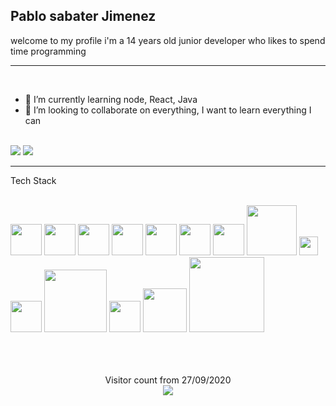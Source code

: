 ## Pablo sabater Jimenez

welcome to my profile i'm a 14 years old junior developer who likes to spend time programming

---

<br/>

- 🌱 I’m currently learning node, React, Java
- 👯 I’m looking to collaborate on everything, I want to learn everything I can

<br/>

<img src="https://github-readme-stats.vercel.app/api?username=Blopaa&bg_color=30,e96443,904e95&title_color=fff&text_color=fff" />
<img src="https://github-readme-stats.vercel.app/api/top-langs/?username=Blopaa&layout=compact&bg_color=30,e96443,904e95&title_color=fff&text_color=fff"/>

<br/>

---

Tech Stack

<br/>
   <div> <img src="https://upload.wikimedia.org/wikipedia/commons/thumb/9/99/Unofficial_JavaScript_logo_2.svg/1200px-Unofficial_JavaScript_logo_2.svg.png" width="50px"/>
    <img src="https://miro.medium.com/max/816/1*mn6bOs7s6Qbao15PMNRyOA.png" width="50px"/>
    <img src="https://www.returngis.net/wp-content/uploads/2012/05/logo_CSS3.png" width="50px"/>
    <img src="https://upload.wikimedia.org/wikipedia/commons/thumb/9/96/Sass_Logo_Color.svg/245px-Sass_Logo_Color.svg.png" width="50px"/>
    <img src="https://upload.wikimedia.org/wikipedia/commons/thumb/6/61/HTML5_logo_and_wordmark.svg/230px-HTML5_logo_and_wordmark.svg.png" width="50px"/>
    <img src="https://miro.medium.com/max/384/1*To2H39eauxaeYxYMtV1afQ.png" width="50px"/>
    <img src="https://codedistrict.io/wp-content/uploads/2017/12/reduxLogo.png" width="50px"/>
    <img src="https://upload.wikimedia.org/wikipedia/commons/d/d9/Node.js_logo.svg" width="80px"/>
    <img src="https://www.welivesecurity.com/wp-content/uploads/es-la/2013/01/Java-Logo.png" width="30px"/>
    <img src="https://camo.githubusercontent.com/209bdea972b9b6ef90220c59ecbe66d35ffefa8a/68747470733a2f2f63646e2e7261776769742e636f6d2f746b6834342f656d6f74696f6e2f6d61737465722f656d6f74696f6e2e706e67" width="50px"/>
    <img src="https://miro.medium.com/max/910/1*JZ2YCpyIOO3JfnXy264b_A.png" width="100px"/>
    <img src="https://seocom.agency/wp-content/uploads/2019/02/bootstrap-stack.png"
    width="50px"/>
    <img src="https://upload.wikimedia.org/wikipedia/commons/thumb/8/8e/Nextjs-logo.svg/1200px-Nextjs-logo.svg.png" width="70px"/>
    <img src="https://upload.wikimedia.org/wikipedia/commons/6/64/Expressjs.png" width="120px">
  </div>


<br/>
<br/>
<br/>

<p align="center">
  Visitor count from 27/09/2020<br>
  <img src="https://profile-counter.glitch.me/Blopaa/count.svg" />
</p>


<!--
**Blopaa/Blopaa** is a ✨ _special_ ✨ repository because its `README.md` (this file) appears on your GitHub profile.

Here are some ideas to get you started:

- 🔭 I’m currently working on ...
- 🌱 I’m currently learning ...
- 👯 I’m looking to collaborate on ...
- 🤔 I’m looking for help with ...
- 💬 Ask me about ...
- 📫 How to reach me: ...
- 😄 Pronouns: ...
- ⚡ Fun fact: ...
-->
